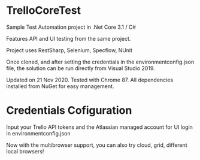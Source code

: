 # TrelloCoreTest
Sample Test Automation project in .Net Core 3.1 / C#

Features API and UI testing from the same project.

Project uses RestSharp, Selenium, Specflow, NUnit

Once cloned, and after setting the credentials in the environmentconfig.json file, the solution can be run directly from Visual Studio 2019.

Updated on 21 Nov 2020. Tested with Chrome 87. All dependencies installed from NuGet for easy management.


# Credentials Cofiguration
Input your Trello API tokens and the Atlassian managed account for UI login in environmentconfig.json

Now with the multibrowser support, you can also try cloud, grid, different local browsers!
